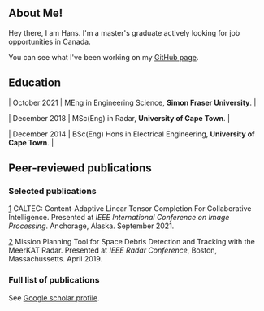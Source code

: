 ## About Me!
Hey there, I am Hans. I'm a master's graduate actively looking for job opportunities in Canada.

You can see what I've been working on my [GitHub page](https://github.com/AshivDhondea?tab=repositories).

## Education

| October 2021   | MEng in Engineering Science, **Simon Fraser University**.  |

| December 2018  | MSc(Eng) in Radar, **University of Cape Town**.  |

| December 2014  | BSc(Eng) Hons in Electrical Engineering, **University of Cape Town**. |

## Peer-reviewed publications
### Selected publications
[1](https://ieeexplore.ieee.org/document/9506372) CALTEC: Content-Adaptive Linear Tensor Completion For Collaborative Intelligence. Presented at *IEEE International Conference on Image Processing*. Anchorage, Alaska. September 2021.

[2](https://ieeexplore.ieee.org/document/8835735) Mission Planning Tool for Space Debris Detection and Tracking with the MeerKAT Radar. Presented at *IEEE Radar Conference*, Boston, Massachussetts. April 2019.

### Full list of publications 
See [Google scholar profile](https://scholar.google.ca/citations?user=vACwH48AAAAJ&hl=en).
